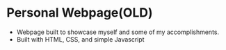# Personal Webpage(OLD)

- Webpage built to showcase myself and some of my accomplishments. 
- Built with HTML, CSS, and simple Javascript
